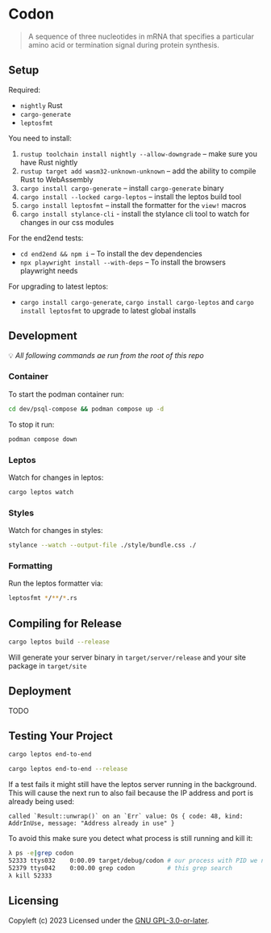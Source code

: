 # Codon
> A sequence of three nucleotides in mRNA that specifies a particular amino acid
> or termination signal during protein synthesis.

## Setup
Required:
- `nightly` Rust
- `cargo-generate`
- `leptosfmt`

You need to install:
1. `rustup toolchain install nightly --allow-downgrade` – make sure you have Rust nightly
2. `rustup target add wasm32-unknown-unknown` – add the ability to compile Rust to WebAssembly
3. `cargo install cargo-generate` – install `cargo-generate` binary
4. `cargo install --locked cargo-leptos` – install the leptos build tool
5. `cargo install leptosfmt` – install the formatter for the `view!` macros
6. `cargo install stylance-cli` - install the stylance cli tool to watch for changes in our css modules

For the end2end tests:
- `cd end2end && npm i` – To install the dev dependencies
- `npx playwright install --with-deps` – To install the browsers playwright needs

For upgrading to latest leptos:
- `cargo install cargo-generate`, `cargo install cargo-leptos` and `cargo install leptosfmt` to upgrade to latest global installs

## Development
💡  _All following commands ae run from the root of this repo_

### Container
To start the podman container run:
```sh
cd dev/psql-compose && podman compose up -d
```
To stop it run:
```sh
podman compose down
```

### Leptos
Watch for changes in leptos:
```sh
cargo leptos watch
```

### Styles
Watch for changes in styles:
```sh
stylance --watch --output-file ./style/bundle.css ./
```

### Formatting
Run the leptos formatter via:
```sh
leptosfmt */**/*.rs
```

## Compiling for Release
```sh
cargo leptos build --release
```
Will generate your server binary in `target/server/release` and your site
package in `target/site`

## Deployment
TODO

## Testing Your Project
```sh
cargo leptos end-to-end
```

```sh
cargo leptos end-to-end --release
```

If a test fails it might still have the leptos server running in the background.
This will cause the next run to also fail because the IP address and port is already being used:
```
called `Result::unwrap()` on an `Err` value: Os { code: 48, kind: AddrInUse, message: "Address already in use" }
```
To avoid this make sure you detect what process is still running and kill it:
```sh
λ ps -e|grep codon
52333 ttys032    0:00.09 target/debug/codon # our process with PID we need to kill
52379 ttys042    0:00.00 grep codon         # this grep search
λ kill 52333
```

## Licensing
Copyleft (c) 2023
Licensed under the [GNU GPL-3.0-or-later](https://github.com/dominikwilkowski/codon/blob/main/LICENSE).
